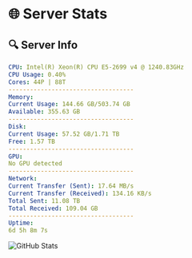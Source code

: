# 🌐 Server Stats
## 🔍 Server Info
```yaml
CPU: Intel(R) Xeon(R) CPU E5-2699 v4 @ 1240.83GHz
CPU Usage: 0.40%
Cores: 44P | 88T
-----------------------------------
Memory:
Current Usage: 144.66 GB/503.74 GB
Available: 355.63 GB
-----------------------------------
Disk:
Current Usage: 57.52 GB/1.71 TB
Free: 1.57 TB
-----------------------------------
GPU:
No GPU detected
-----------------------------------
Network:
Current Transfer (Sent): 17.64 MB/s
Current Transfer (Received): 134.16 KB/s
Total Sent: 11.08 TB
Total Received: 109.04 GB
-----------------------------------
Uptime:
6d 5h 8m 7s
```
![GitHub Stats](https://img.shields.io/badge/Updated-2025-03-14_02:30:56-blue)